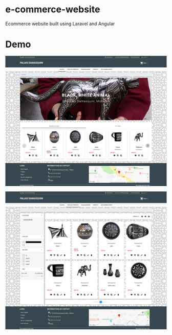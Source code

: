 # e-commerce-website
Ecommerce website built using Laravel and Angular


# Demo
![alt text](./demo1.png)

![alt text](./demo2.png)
